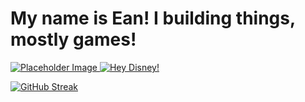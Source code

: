# My name is Ean! I building things, mostly games!

<a href="https://www.harrypotterhogwartsmystery.com/">
    <img src="https://imgs.search.brave.com/Vn6wKfl2xihewl9-NLEsnpm5CfoXQcCsgH-NYmavRUw/rs:fit:860:0:0:0/g:ce/aHR0cHM6Ly9hc3Nl/dHMtcHJkLmlnbmlt/Z3MuY29tLzIwMjIv/MTIvMTQvaG93YXJ0/c215c3RlcnktMTY3/MDk3NjQ4ODY2Mi5q/cGc_d2lkdGg9MzAw/JmNyb3A9MToxLHNt/YXJ0JmF1dG89d2Vi/cA" alt="Placeholder Image" alt="Clickable Image">
</a>

<a href="https://disneyworld.disney.go.com/guest-services/hey-disney/">
    <img src="https://github.com/E-A-N/E-A-N/assets/17329104/a13c3dd4-c599-4567-84bc-3ff18493e94c" alt="Hey Disney!">
</a>

<a href="https://git.io/streak-stats"><img src="https://streak-stats.demolab.com?user=E-A-N&theme=tokyonight" alt="GitHub Streak" /></a>
